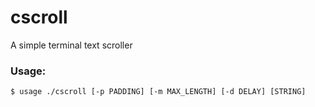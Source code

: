 # cscroll

A simple terminal text scroller

### Usage:

```
$ usage ./cscroll [-p PADDING] [-m MAX_LENGTH] [-d DELAY] [STRING]
```

